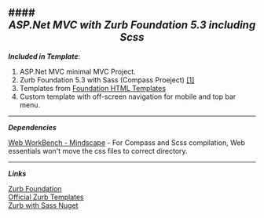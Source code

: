 ﻿####<center>***ASP.Net MVC with Zurb Foundation 5.3 including Scss***</center>
---



***Included in Template***:

1. ASP.Net MVC minimal MVC Project.
2. Zurb Foundation 5.3 with Sass (Compass Proeject) [\[1\]](#mindscape)
3. Templates from [Foundation HTML Templates](http://foundation.zurb.com/templates.html)
4. Custom template with off-screen navigation for mobile and top bar menu.


---

***Dependencies***


<a name="mindscape"></a>
[Web WorkBench - Mindscape](http://visualstudiogallery.msdn.microsoft.com/2b96d16a-c986-4501-8f97-8008f9db141a) - For Compass and Scss compilation, Web essentials won't move the css files to correct directory.


---

***Links***

[Zurb Foundation](http://foundation.zurb.com/develop/download.html)  
[Official Zurb Templates](http://foundation.zurb.com/templates.html)  
[Zurb with Sass Nuget](https://www.nuget.org/packages/Foundation5.MVC.Sass/)